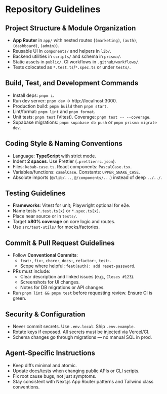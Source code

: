 # Repository Guidelines

## Project Structure & Module Organization
- **App Router** in `app/` with nested routes (`(marketing)`, `(auth)`, `(dashboard)`, `(admin)`).
- Reusable UI in `components/` and helpers in `lib/`.
- Backend utilities in `scripts/` and schema in `prisma/`.
- Static assets in `public/`. CI workflows in `.github/workflows/`.
- Tests colocated as `*.test.ts`/`*.spec.ts` or under `tests/`.

## Build, Test, and Development Commands
- Install deps: `pnpm i`.
- Run dev server: `pnpm dev` → http://localhost:3000.
- Production build: `pnpm build` then `pnpm start`.
- Lint/format: `pnpm lint` and `pnpm format`.
- Unit tests: `pnpm test` (Vitest). Coverage: `pnpm test -- --coverage`.
- Supabase migrations: `pnpm supabase db push` or `pnpm prisma migrate dev`.

## Coding Style & Naming Conventions
- Language: **TypeScript** with strict mode.
- Indent **2 spaces**. Use Prettier (`.prettierrc.json`).
- Files: `kebab-case.ts`. React components: `PascalCase.tsx`.
- Variables/functions: `camelCase`. Constants: `UPPER_SNAKE_CASE`.
- Absolute imports (`@/lib/...`, `@/components/...`) instead of deep `../../`.

## Testing Guidelines
- **Frameworks**: Vitest for unit; Playwright optional for e2e.
- Name tests `*.test.ts[x]` or `*.spec.ts[x]`.
- Place near source or in `tests/`.
- Target **≥80% coverage** on core logic and routes.
- Use `src/test-utils/` for mocks/factories.

## Commit & Pull Request Guidelines
- Follow **Conventional Commits**:
  - `feat:`, `fix:`, `chore:`, `docs:`, `refactor:`, `test:`.
  - Scope where helpful: `feat(auth): add reset-password`.
- PRs must include:
  - Clear description and linked issues (e.g., `Closes #123`).
  - Screenshots for UI changes.
  - Notes for DB migrations or API changes.
- Run `pnpm lint && pnpm test` before requesting review. Ensure CI is green.

## Security & Configuration
- Never commit secrets. Use `.env.local`. Ship `.env.example`.
- Rotate keys if exposed. All secrets must be injected via Vercel/CI.
- Schema changes go through migrations — no manual SQL in prod.

## Agent-Specific Instructions
- Keep diffs minimal and atomic.
- Update docs/tests when changing public APIs or CLI scripts.
- Fix root cause bugs, not just symptoms.
- Stay consistent with Next.js App Router patterns and Tailwind class conventions.
